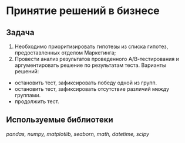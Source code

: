 # Принятие решений в бизнесе

## Задача

1. Необходимо приоритизировать гипотезы из списка гипотез, предоставленных отделом Маркетинга;
2. Провести анализ результатов проведенного А/В-тестирования и аргументировать решение по результатам теста.
Варианты решений:
- остановить тест, зафиксировать победу одной из групп.
- остановить тест, зафиксировать отсутствие различий между группами.
- продолжить тест.

## Используемые библиотеки
*pandas, numpy, matplotlib, seaborn, math, datetime, scipy*
